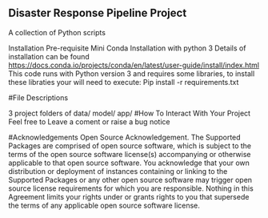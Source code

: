 ## Disaster Response Pipeline Project

A collection of Python scripts

Installation Pre-requisite Mini Conda Installation with python 3
Details of installation can be found https://docs.conda.io/projects/conda/en/latest/user-guide/install/index.html This code runs with Python version 3 and requires some libraries, to install these libraties your will need to execute: Pip install -r requirements.txt



#File Descriptions

3 project folders of data/ model/ app/
#How To Interact With Your Project Feel free to Leave a coment or raise a bug notice

#Acknowledgements Open Source Acknowledgement. The Supported Packages are comprised of open source software, which is subject to the terms of the open source software license(s) accompanying or otherwise applicable to that open source software. You acknowledge that your own distribution or deployment of instances containing or linking to the Supported Packages or any other open source software may trigger open source license requirements for which you are responsible. Nothing in this Agreement limits your rights under or grants rights to you that supersede the terms of any applicable open source software license.
